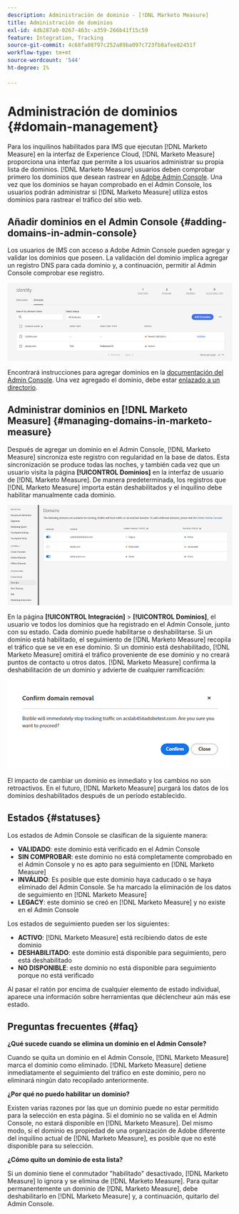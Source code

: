 ```yaml
---
description: Administración de dominio - [!DNL Marketo Measure]
title: Administración de dominios
exl-id: 4db287a0-0267-463c-a359-266b41f15c59
feature: Integration, Tracking
source-git-commit: 4c68fa08797c252a89ba097c723fb8afee82451f
workflow-type: tm+mt
source-wordcount: '544'
ht-degree: 1%

---
```


# Administración de dominios {#domain-management}

Para los inquilinos habilitados para IMS que ejecutan [!DNL Marketo Measure] en la interfaz de Experience Cloud, [!DNL Marketo Measure] proporciona una interfaz que permite a los usuarios administrar su propia lista de dominios. [!DNL Marketo Measure] usuarios deben comprobar primero los dominios que desean rastrear en [Adobe Admin Console](https://adminconsole.adobe.com/). Una vez que los dominios se hayan comprobado en el Admin Console, los usuarios podrán administrar si [!DNL Marketo Measure] utiliza estos dominios para rastrear el tráfico del sitio web.

## Añadir dominios en el Admin Console {#adding-domains-in-admin-console}

Los usuarios de IMS con acceso a Adobe Admin Console pueden agregar y validar los dominios que poseen. La validación del dominio implica agregar un registro DNS para cada dominio y, a continuación, permitir al Admin Console comprobar ese registro.

![](assets/domain-management-1.png)

Encontrará instrucciones para agregar dominios en la [documentación del Admin Console](https://helpx.adobe.com/es/enterprise/using/add-domains-directories.html). Una vez agregado el dominio, debe estar [enlazado a un directorio](https://helpx.adobe.com/es/enterprise/using/add-domains-directories.html#link-domains-to-directoies).

## Administrar dominios en [!DNL Marketo Measure] {#managing-domains-in-marketo-measure}

Después de agregar un dominio en el Admin Console, [!DNL Marketo Measure] sincroniza este registro con regularidad en la base de datos. Esta sincronización se produce todas las noches, y también cada vez que un usuario visita la página **[!UICONTROL Dominios]** en la interfaz de usuario de [!DNL Marketo Measure]. De manera predeterminada, los registros que [!DNL Marketo Measure] importa están deshabilitados y el inquilino debe habilitar manualmente cada dominio.

![](assets/domain-management-2.png)

En la página **[!UICONTROL Integración]** > **[!UICONTROL Dominios]**, el usuario ve todos los dominios que ha registrado en el Admin Console, junto con su estado. Cada dominio puede habilitarse o deshabilitarse. Si un dominio está habilitado, el seguimiento de [!DNL Marketo Measure] recopila el tráfico que se ve en ese dominio. Si un dominio está deshabilitado, [!DNL Marketo Measure] omitirá el tráfico proveniente de ese dominio y no creará puntos de contacto u otros datos. [!DNL Marketo Measure] confirma la deshabilitación de un dominio y advierte de cualquier ramificación:

![](assets/domain-management-3.png)

El impacto de cambiar un dominio es inmediato y los cambios no son retroactivos. En el futuro, [!DNL Marketo Measure] purgará los datos de los dominios deshabilitados después de un período establecido.

## Estados {#statuses}

Los estados de Admin Console se clasifican de la siguiente manera:

* **VALIDADO**: este dominio está verificado en el Admin Console
* **SIN COMPROBAR**: este dominio no está completamente comprobado en el Admin Console y no es apto para seguimiento en [!DNL Marketo Measure]
* **INVÁLIDO**: Es posible que este dominio haya caducado o se haya eliminado del Admin Console. Se ha marcado la eliminación de los datos de seguimiento en [!DNL Marketo Measure]
* **LEGACY**: este dominio se creó en [!DNL Marketo Measure] y no existe en el Admin Console

Los estados de seguimiento pueden ser los siguientes:

* **ACTIVO**: [!DNL Marketo Measure] está recibiendo datos de este dominio
* **DESHABILITADO**: este dominio está disponible para seguimiento, pero está deshabilitado
* **NO DISPONIBLE**: este dominio no está disponible para seguimiento porque no está verificado

Al pasar el ratón por encima de cualquier elemento de estado individual, aparece una información sobre herramientas que déclencheur aún más ese estado.

## Preguntas frecuentes {#faq}

**¿Qué sucede cuando se elimina un dominio en el Admin Console?**

Cuando se quita un dominio en el Admin Console, [!DNL Marketo Measure] marca el dominio como eliminado. [!DNL Marketo Measure] detiene inmediatamente el seguimiento del tráfico en este dominio, pero no eliminará ningún dato recopilado anteriormente.

**¿Por qué no puedo habilitar un dominio?**

Existen varias razones por las que un dominio puede no estar permitido para la selección en esta página. Si el dominio no se valida en el Admin Console, no estará disponible en [!DNL Marketo Measure]. Del mismo modo, si el dominio es propiedad de una organización de Adobe diferente del inquilino actual de [!DNL Marketo Measure], es posible que no esté disponible para su selección.

**¿Cómo quito un dominio de esta lista?**

Si un dominio tiene el conmutador &quot;habilitado&quot; desactivado, [!DNL Marketo Measure] lo ignora y se elimina de [!DNL Marketo Measure]. Para quitar permanentemente un dominio de [!DNL Marketo Measure], debe deshabilitarlo en [!DNL Marketo Measure] y, a continuación, quitarlo del Admin Console.
